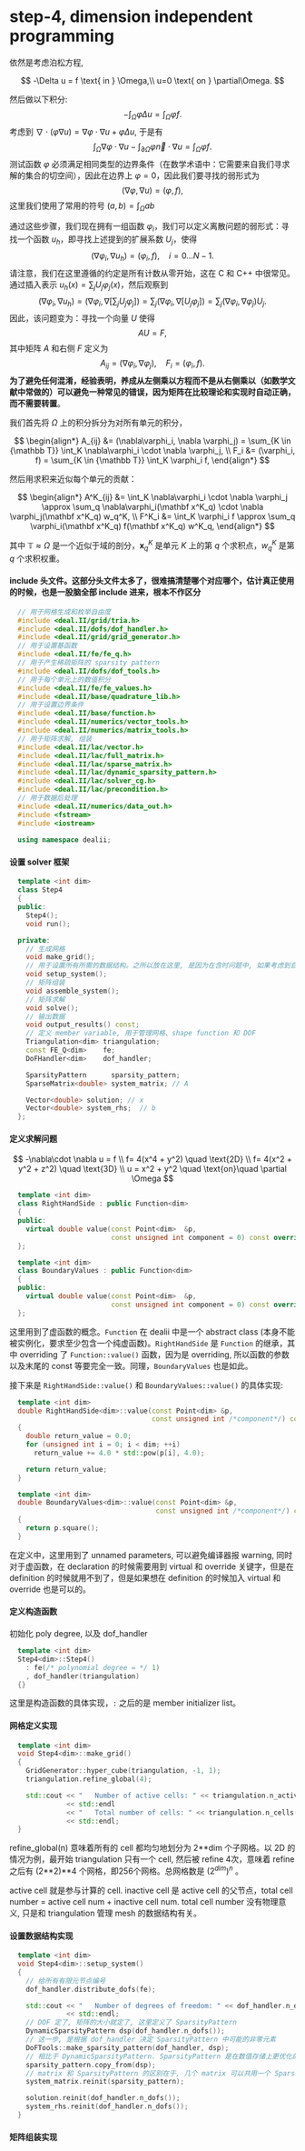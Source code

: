 # step-4, dimension independent programming

依然是考虑泊松方程,

$$
-\Delta u = f \text{ in } \Omega,\\
u=0 \text{ on } \partial\Omega.
$$

然后做以下积分:
$$
-\int_\Omega \varphi \Delta u = \int_\Omega \varphi f.
$$
考虑到 $\nabla \cdot (\varphi \nabla u) = \nabla \varphi \cdot \nabla u + \varphi\Delta u$, 于是有
$$
\int_\Omega \nabla \varphi \cdot \nabla u - \int_{\partial\Omega} \varphi \vec{n} \cdot \nabla u = \int_\Omega \varphi f.
$$
测试函数 $\varphi$ 必须满足相同类型的边界条件（在数学术语中：它需要来自我们寻求解的集合的切空间），因此在边界上 $\varphi = 0$，因此我们要寻找的弱形式为
$$
(\nabla \varphi, \nabla u) = (\varphi, f),
$$
这里我们使用了常用的符号 $(a, b) = \int_\Omega ab$

通过这些步骤，我们现在拥有一组函数 $\varphi_i$，我们可以定义离散问题的弱形式：寻找一个函数 $u_h$，即寻找上述提到的扩展系数 $U_j$，使得
$$
(\nabla \varphi_i, \nabla u_h) = (\varphi_i, f), \quad i = 0 \ldots N-1.
$$
请注意，我们在这里遵循的约定是所有计数从零开始，这在 C 和 C++ 中很常见。通过插入表示 $u_h(x) = \sum_j U_j \varphi_j(x)$，然后观察到
$$
(\nabla \varphi_i, \nabla u_h) = (\nabla \varphi_i, \nabla[\sum_j U_j \varphi_j]) = \sum_j (\nabla \varphi_i, \nabla[U_j \varphi_j]) = \sum_j (\nabla \varphi_i, \nabla \varphi_j) U_j.
$$
因此，该问题变为：寻找一个向量 $U$ 使得
$$
AU = F,
$$
其中矩阵 $A$ 和右侧 $F$ 定义为
$$
A_{ij} = (\nabla \varphi_i, \nabla \varphi_j), \quad F_i = (\varphi_i, f).
$$
**为了避免任何混淆，经验表明，养成从左侧乘以方程而不是从右侧乘以（如数学文献中常做的）可以避免一种常见的错误，因为矩阵在比较理论和实现时自动正确，而不需要转置**。

我们首先将 $\Omega$ 上的积分拆分为对所有单元的积分，

$$ 
  \begin{align*}
    A_{ij} &= (\nabla\varphi_i, \nabla \varphi_j) 
    = \sum_{K \in {\mathbb T}} \int_K \nabla\varphi_i \cdot \nabla \varphi_j, \\
    F_i &= (\varphi_i, f) 
    = \sum_{K \in {\mathbb T}} \int_K \varphi_i f,
  \end{align*}
$$ 

  然后用求积来近似每个单元的贡献：
  
$$ 
  \begin{align*}
    A^K_{ij} &=
    \int_K \nabla\varphi_i \cdot \nabla \varphi_j 
    \approx 
    \sum_q \nabla\varphi_i(\mathbf x^K_q) \cdot \nabla 
    \varphi_j(\mathbf x^K_q) w_q^K, \\
    F^K_i &=
    \int_K \varphi_i f 
    \approx 
    \sum_q \varphi_i(\mathbf x^K_q) f(\mathbf x^K_q) w^K_q,
  \end{align*}
$$ 

  其中 $\mathbb{T} \approx \Omega$ 是一个近似于域的剖分，$\mathbf x^K_q$ 是单元 $K$ 上的第 $q$ 个求积点，$w^K_q$ 是第 $q$ 个求积权重。

#### include 头文件。这部分头文件太多了，很难搞清楚哪个对应哪个，估计真正使用的时候，也是一股脑全部 include 进来，根本不作区分

```cpp
  // 用于网格生成和枚举自由度
  #include <deal.II/grid/tria.h>
  #include <deal.II/dofs/dof_handler.h>
  #include <deal.II/grid/grid_generator.h>
  // 用于设置基函数
  #include <deal.II/fe/fe_q.h>
  // 用于产生稀疏矩阵的 sparsity pattern
  #include <deal.II/dofs/dof_tools.h>
  // 用于每个单元上的数值积分
  #include <deal.II/fe/fe_values.h>
  #include <deal.II/base/quadrature_lib.h>
  // 用于设置边界条件
  #include <deal.II/base/function.h>
  #include <deal.II/numerics/vector_tools.h>
  #include <deal.II/numerics/matrix_tools.h>
  // 用于矩阵求解, 组装
  #include <deal.II/lac/vector.h>
  #include <deal.II/lac/full_matrix.h>
  #include <deal.II/lac/sparse_matrix.h>
  #include <deal.II/lac/dynamic_sparsity_pattern.h>
  #include <deal.II/lac/solver_cg.h>
  #include <deal.II/lac/precondition.h>
  // 用于数据后处理
  #include <deal.II/numerics/data_out.h>
  #include <fstream>
  #include <iostream>
  
  using namespace dealii;
```

#### 设置 solver 框架

```cpp
  template <int dim>
  class Step4
  {
  public:
    Step4();
    void run();

  private:
    // 生成网格
    void make_grid();
    // 用于设置所有所需的数据结构。之所以放在这里, 是因为在含时问题中, 如果考虑到自适应网格, 就需要每隔几个时间步就要重新设置一遍数据结构
    void setup_system();
    // 矩阵组装
    void assemble_system();
    // 矩阵求解
    void solve();
    // 输出数据
    void output_results() const;
	// 定义 member variable, 用于管理网格、shape function 和 DOF
    Triangulation<dim> triangulation;
    const FE_Q<dim>    fe;
    DoFHandler<dim>    dof_handler;

    SparsityPattern      sparsity_pattern;
    SparseMatrix<double> system_matrix; // A

    Vector<double> solution; // x
    Vector<double> system_rhs;  // b
  };
```

#### 定义求解问题

$$
-\nabla\cdot \nabla u = f \\
f= 4(x^4 + y^2) \quad \text{2D} \\
f= 4(x^2 + y^2 + z^2) \quad \text{3D} \\
u = x^2 + y^2 \quad  \text{on}\quad \partial \Omega
$$

```cpp
  template <int dim>
  class RightHandSide : public Function<dim>
  {
  public:
    virtual double value(const Point<dim>  &p,
                         const unsigned int component = 0) const override;
  };

  template <int dim>
  class BoundaryValues : public Function<dim>
  {
  public:
    virtual double value(const Point<dim>  &p,
                         const unsigned int component = 0) const override;
  };
```

这里用到了虚函数的概念。`Function` 在 dealii 中是一个 abstract class (本身不能被实例化，要求至少包含一个纯虚函数)。`RightHandSide` 是 `Function` 的继承，其中 overriding 了 `Function::value()` 函数，因为是 overriding, 所以函数的参数以及末尾的 const 等要完全一致。同理，`BoundaryValues` 也是如此。

接下来是 `RightHandSide::value()` 和 `BoundaryValues::value()` 的具体实现:

```cpp
  template <int dim>
  double RightHandSide<dim>::value(const Point<dim> &p,
                                   const unsigned int /*component*/) const
  {
    double return_value = 0.0;
    for (unsigned int i = 0; i < dim; ++i)
      return_value += 4.0 * std::pow(p[i], 4.0);

    return return_value;
  }

  template <int dim>
  double BoundaryValues<dim>::value(const Point<dim> &p,
                                    const unsigned int /*component*/) const
  {
    return p.square();
  }
```

在定义中，这里用到了 unnamed parameters, 可以避免编译器报 warning, 同时对于虚函数，在 declaration 的时候需要用到 virtual 和 override 关键字，但是在 definition 的时候就用不到了，但是如果想在 definition 的时候加入 virtual 和 override 也是可以的。

#### 定义构造函数

初始化 poly degree, 以及 dof_handler

```cpp
  template <int dim>
  Step4<dim>::Step4()
    : fe(/* polynomial degree = */ 1)
    , dof_handler(triangulation)
  {}
```

这里是构造函数的具体实现，`:` 之后的是 member initializer list。


#### 网格定义实现

```cpp
  template <int dim>
  void Step4<dim>::make_grid()
  {
    GridGenerator::hyper_cube(triangulation, -1, 1);
    triangulation.refine_global(4);

    std::cout << "   Number of active cells: " << triangulation.n_active_cells()
              << std::endl
              << "   Total number of cells: " << triangulation.n_cells()
              << std::endl;
  }
```

refine_global(n) 意味着所有的 cell 都均匀地划分为 2\*\*dim 个子网格。以 2D 的情况为例，最开始 triangulation 只有一个 cell, 然后被 refine 4次，意味着 refine 之后有 (2\*\*2)**4 个网格，即256个网格。总网格数是 $(2^{dim})^n$ 。

active cell 就是参与计算的 cell. inactive cell 是 active cell 的父节点，total cell number = active cell num + inactive cell num. total cell number 没有物理意义, 只是和 triangulation 管理 mesh 的数据结构有关。

#### 设置数据结构实现

```cpp
  template <int dim>
  void Step4<dim>::setup_system()
  {
    // 给所有有限元节点编号
    dof_handler.distribute_dofs(fe);

    std::cout << "   Number of degrees of freedom: " << dof_handler.n_dofs()
              << std::endl;
	// DOF 定了, 矩阵的大小就定了, 这里定义了 SparsityPattern
    DynamicSparsityPattern dsp(dof_handler.n_dofs());
    // 这一步, 是根据 dof_handler 决定 SparsityPattern 中可能的非零元素
    DoFTools::make_sparsity_pattern(dof_handler, dsp);
    // 相比于 DynamicSparsityPattern. SparsityPattern 是在数值存储上更优化的方案
    sparsity_pattern.copy_from(dsp);
	// matrix 和 SparsityPattern 的区别在于, 几个 matrix 可以共用一个 SparsityPattern
    system_matrix.reinit(sparsity_pattern);

    solution.reinit(dof_handler.n_dofs());
    system_rhs.reinit(dof_handler.n_dofs());
  }
```


#### 矩阵组装实现

```cpp

```






<!--stackedit_data:
eyJoaXN0b3J5IjpbMTczMDg0NDE2NSwxNjM2MjY2ODIzLDIwNj
E3MTc0NDEsNjcyMDQ2MzE2LDEzODE3MDkwODQsLTE4MDE0NTQ0
MjgsMjkyMDgyMDgxLC0xNzExMzMxMDI2LDEzOTk4Mjk5OTMsLT
EyNDY3NDE2MDEsLTEyMDI0NDY2ODcsNDIxNzQ3MDAzLDExOTMy
MDU4OTksLTE1MzU2NzYwMTQsNTUzMDMwNTQ0LC0xNDA1ODIzOD
I4LDEyNTc5NzcyMTksLTE5NTc1MzE5MDMsMTc4Mzk3ODk3NCwy
Mzk2OTc0NDBdfQ==
-->